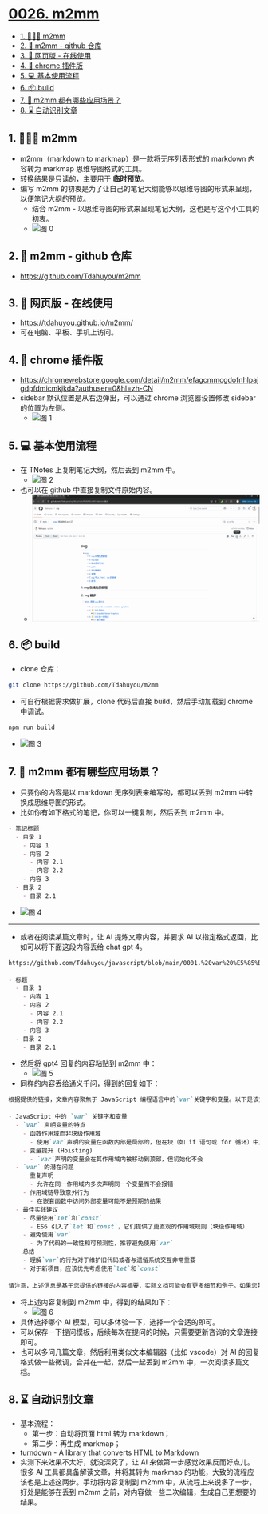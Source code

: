 # [0026. m2mm](https://github.com/tnotesjs/TNotes.git-notes/tree/main/notes/0026.%20m2mm)

<!-- region:toc -->

- [1. 🧑🏻‍💻 m2mm](#1--m2mm)
- [2. 🔗 m2mm - github 仓库](#2--m2mm---github-仓库)
- [3. 🔗 网页版 - 在线使用](#3--网页版---在线使用)
- [4. 🔗 chrome 插件版](#4--chrome-插件版)
- [5. 💻 基本使用流程](#5--基本使用流程)
- [6. 📦 build](#6--build)
- [7. 🤔 m2mm 都有哪些应用场景？](#7--m2mm-都有哪些应用场景)
- [8. ⌛️ 自动识别文章](#8-️-自动识别文章)

<!-- endregion:toc -->

## 1. 🧑🏻‍💻 m2mm

- m2mm（markdown to markmap）是一款将无序列表形式的 markdown 内容转为 markmap 思维导图格式的工具。
- 转换结果是只读的，主要用于 **临时预览**。
- 编写 m2mm 的初衷是为了让自己的笔记大纲能够以思维导图的形式来呈现，以便笔记大纲的预览。
  - 结合 m2mm - 以思维导图的形式来呈现笔记大纲，这也是写这个小工具的初衷。
  - ![图 0](https://cdn.jsdelivr.net/gh/tnotesjs/imgs@main/2025-06-02-19-21-28.png)

## 2. 🔗 m2mm - github 仓库

- https://github.com/Tdahuyou/m2mm

## 3. 🔗 网页版 - 在线使用

- https://tdahuyou.github.io/m2mm/
- 可在电脑、平板、手机上访问。

## 4. 🔗 chrome 插件版

- https://chromewebstore.google.com/detail/m2mm/efagcmmcgdofnhlpajgdpfdmicmkjkda?authuser=0&hl=zh-CN
- sidebar 默认位置是从右边弹出，可以通过 chrome 浏览器设置修改 sidebar 的位置为左侧。
  - ![图 1](https://cdn.jsdelivr.net/gh/tnotesjs/imgs@main/2025-06-02-19-21-39.png)

## 5. 💻 基本使用流程

- 在 TNotes 上复制笔记大纲，然后丢到 m2mm 中。
  - ![图 2](https://cdn.jsdelivr.net/gh/tnotesjs/imgs@main/2025-06-02-19-22-10.png)
- 也可以在 github 中直接复制文件原始内容。
  - ![](assets/2024-12-06-17-08-00-m2mm-usage.gif)

## 6. 📦 build

- clone 仓库：

```bash
git clone https://github.com/Tdahuyou/m2mm
```

- 可自行根据需求做扩展，clone 代码后直接 build，然后手动加载到 chrome 中调试。

```bash
npm run build
```

- ![图 3](https://cdn.jsdelivr.net/gh/tnotesjs/imgs@main/2025-06-02-19-23-06.png)

## 7. 🤔 m2mm 都有哪些应用场景？

- 只要你的内容是以 markdown 无序列表来编写的，都可以丢到 m2mm 中转换成思维导图的形式。
- 比如你有如下格式的笔记，你可以一键复制，然后丢到 m2mm 中。

```md
- 笔记标题
  - 目录 1
    - 内容 1
    - 内容 2
      - 内容 2.1
      - 内容 2.2
    - 内容 3
  - 目录 2
    - 目录 2.1
```

- ![图 4](https://cdn.jsdelivr.net/gh/tnotesjs/imgs@main/2025-06-02-19-23-21.png)

---

- 或者在阅读某篇文章时，让 AI 提炼文章内容，并要求 AI 以指定格式返回，比如可以将下面这段内容丢给 chat gpt 4。

```md
https://github.com/Tdahuyou/javascript/blob/main/0001.%20var%20%E5%85%B3%E9%94%AE%E5%AD%97%E5%92%8C%E5%8F%98%E9%87%8F/README.md 请解读这篇文章，并且返回的内容格式要求是 markdown 无序列表的形式，比如：

- 标题
  - 目录 1
    - 内容 1
    - 内容 2
      - 内容 2.1
      - 内容 2.2
    - 内容 3
  - 目录 2
    - 目录 2.1
```

- 然后将 gpt4 回复的内容粘贴到 m2mm 中：
  - ![图 5](https://cdn.jsdelivr.net/gh/tnotesjs/imgs@main/2025-06-02-19-23-48.png)
- 同样的内容丢给通义千问，得到的回复如下：

```md
根据提供的链接，文章内容聚焦于 JavaScript 编程语言中的`var`关键字和变量。以下是该文档的结构化解读，按照您的要求以 markdown 无序列表的形式呈现：

- JavaScript 中的 `var` 关键字和变量
  - `var` 声明变量的特点
    - 函数作用域而非块级作用域
      - 使用`var`声明的变量在函数内部是局部的，但在块（如 if 语句或 for 循环）中声明时不会创建一个新的作用域
    - 变量提升 (Hoisting)
      - `var`声明的变量会在其作用域内被移动到顶部，但初始化不会
  - `var` 的潜在问题
    - 重复声明
      - 允许在同一作用域内多次声明同一个变量而不会报错
    - 作用域链导致意外行为
      - 在嵌套函数中访问外部变量可能不是预期的结果
  - 最佳实践建议
    - 尽量使用`let`和`const`
      - ES6 引入了`let`和`const`，它们提供了更直观的作用域规则（块级作用域）
    - 避免使用`var`
      - 为了代码的一致性和可预测性，推荐避免使用`var`
  - 总结
    - 理解`var`的行为对于维护旧代码或者与遗留系统交互非常重要
    - 对于新项目，应该优先考虑使用`let`和`const`

请注意，上述信息是基于您提供的链接的内容摘要，实际文档可能会有更多细节和例子。如果您需要更具体的信息或者有其他问题，请随时告知。
```

- 将上述内容复制到 m2mm 中，得到的结果如下：
  - ![图 6](https://cdn.jsdelivr.net/gh/tnotesjs/imgs@main/2025-06-02-19-24-05.png)
- 具体选择哪个 AI 模型，可以多体验一下，选择一个合适的即可。
- 可以保存一下提问模板，后续每次在提问的时候，只需要更新咨询的文章连接即可。
- 也可以多问几篇文章，然后利用类似文本编辑器（比如 vscode）对 AI 的回复格式做一些微调，合并在一起，然后一起丢到 m2mm 中，一次阅读多篇文档。

## 8. ⌛️ 自动识别文章

- 基本流程：
  - 第一步：自动将页面 html 转为 markdown；
  - 第二步：再生成 markmap；
- [turndown](https://github.com/mixmark-io/turndown#readme) - A library that converts HTML to Markdown
- 实测下来效果不太好，就没深究了，让 AI 来做第一步感觉效果反而好点儿。很多 AI 工具都具备解读文章，并将其转为 markmap 的功能，大致的流程应该也是上述这两步。手动将内容复制到 m2mm 中，从流程上来说多了一步，好处是能够在丢到 m2mm 之前，对内容做一些二次编辑，生成自己更想要的结果。
